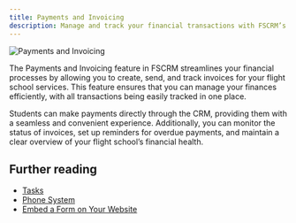 ```yaml
---
title: Payments and Invoicing
description: Manage and track your financial transactions with FSCRM’s Payments and Invoicing feature.
---
```


![Payments and Invoicing](/public/features/payments-and-invoicing.webp)

The Payments and Invoicing feature in FSCRM streamlines your financial processes by allowing you to create, send, and track invoices for your flight school services. This feature ensures that you can manage your finances efficiently, with all transactions being easily tracked in one place.

Students can make payments directly through the CRM, providing them with a seamless and convenient experience. Additionally, you can monitor the status of invoices, set up reminders for overdue payments, and maintain a clear overview of your flight school’s financial health.

## Further reading

- [Tasks](/features/tasks)
- [Phone System](/features/phone-system)
- [Embed a Form on Your Website](/guides/embed-form)
